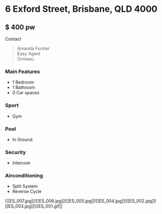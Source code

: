 # 6 Exford Street, Brisbane, QLD 4000

## $ 400 pw  

Contact  
> Amanda Forster  
> Easy Agent  
> Ormeau

### Main Features

-   1 Bedroom
-   1 Bathroom
-   0 Car spaces
    

### Sport

-   Gym
    

### Pool

-   In Ground
    

### Security

-   Intercom
    

### Airconditioning

-   Split System
-   Reverse Cycle

![[ES_007.jpg]]![[ES_006.jpg]]![[ES_005.jpg]]![[ES_004.jpg]]![[ES_002.jpg]]![[ES_003.jpg]]![[ES_001.gif]]